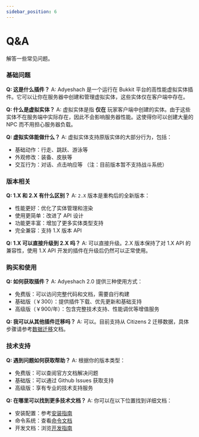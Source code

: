 ```yaml
---
sidebar_position: 6
---
```


# Q&A

解答一些常见问题。

### 基础问题

**Q: 这是什么插件？**
A: Adyeshach 是一个运行在 Bukkit 平台的高性能虚拟实体插件。它可以让你在服务器中创建和管理虚拟实体，这些实体仅在客户端中存在。

**Q: 什么是虚拟实体？**
A: 虚拟实体是指 **仅在** 玩家客户端中创建的实体。由于这些实体不在服务端中实际存在，因此不会影响服务器性能。这使得你可以创建大量的 NPC 而不用担心服务器负载。

**Q: 虚拟实体能做什么？**
A: 虚拟实体支持原版实体的大部分行为，包括：
- 基础动作：行走、跳跃、游泳等
- 外观修改：装备、皮肤等
- 交互行为：对话、点击响应等
（注：目前版本暂不支持战斗系统）

### 版本相关

**Q: 1.X 和 2.X 有什么区别？**
A: `2.X` 版本是重构后的全新版本：
- 性能更好：优化了实体管理和渲染
- 使用更简单：改进了 API 设计
- 功能更丰富：增加了更多实体类型支持
- 完全兼容：支持 1.X 版本 API

**Q: 1.X 可以直接升级到 2.X 吗？**
A: 可以直接升级。2.X 版本保持了对 1.X API 的兼容性，使用 1.X API 开发的插件在升级后仍然可以正常使用。

### 购买和使用

**Q: 如何获取插件？**
A: Adyeshach 2.0 提供三种使用方式：
- 免费版：可以访问完整代码和文档，需要自行构建
- 基础版（￥300）：提供插件下载、优先更新和基础支持
- 高级版（￥900/年）：包含完整技术支持、性能调优等增值服务

**Q: 我可以从其他插件迁移吗？**
A: 可以。目前支持从 Citizens 2 迁移数据，具体步骤请参考[数据迁移](/plugin/adyeshach/start/migration)文档。

### 技术支持

**Q: 遇到问题如何获取帮助？**
A: 根据你的版本类型：
- 免费版：可以查阅官方文档解决问题
- 基础版：可以通过 Github Issues 获取支持
- 高级版：享有专业的技术支持服务

**Q: 在哪里可以找到更多技术文档？**
A: 你可以在以下位置找到详细文档：
- 安装配置：参考[安装指南](/plugin/adyeshach/start/install)
- 命令系统：查看[命令文档](/plugin/adyeshach/start/command)
- 开发文档：浏览[开发指南](/plugin/adyeshach/start/dev)